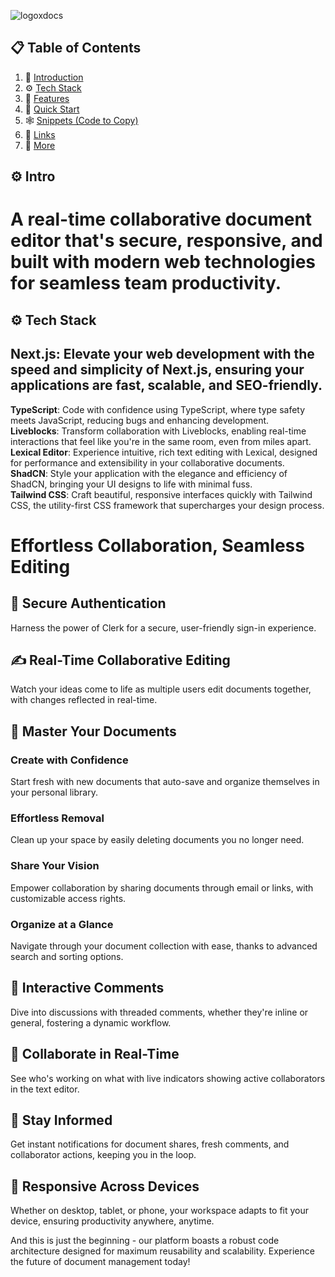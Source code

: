 ![logoxdocs](https://github.com/user-attachments/assets/03618e27-1d0b-4aeb-97fa-31aadb7ade9c)


## 📋 <a name="table">Table of Contents</a>

1. 🤖 [Introduction](#introduction)
2. ⚙️ [Tech Stack](#tech-stack)
3. 🔋 [Features](#features)
4. 🤸 [Quick Start](#quick-start)
5. 🕸️ [Snippets (Code to Copy)](#snippets)
6. 🔗 [Links](#links)
7. 🚀 [More](#more)
## <div id="introduction">
  <h2>⚙️ <a name="tech-stack">Intro</a></h2>
 
 <h1>A real-time collaborative document editor that's secure, responsive, and built with modern web technologies for seamless team productivity.</h1>
</div>

<div id="tech-stack">
  <h2>⚙️ <a name="tech-stack">Tech Stack</a></h2>

  <div>
    <h2><strong>Next.js</strong>: Elevate your web development with the speed and simplicity of Next.js, ensuring your applications are fast, scalable, and SEO-friendly.</h2>
  </div>

  <div>
    <strong>TypeScript</strong>: Code with confidence using TypeScript, where type safety meets JavaScript, reducing bugs and enhancing development.
  </div>

  <div>
    <strong>Liveblocks</strong>: Transform collaboration with Liveblocks, enabling real-time interactions that feel like you're in the same room, even from miles apart.
  </div>

  <div>
    <strong>Lexical Editor</strong>: Experience intuitive, rich text editing with Lexical, designed for performance and extensibility in your collaborative documents.
  </div>

  <div>
    <strong>ShadCN</strong>: Style your application with the elegance and efficiency of ShadCN, bringing your UI designs to life with minimal fuss.
  </div>

  <div>
    <strong>Tailwind CSS</strong>: Craft beautiful, responsive interfaces quickly with Tailwind CSS, the utility-first CSS framework that supercharges your design process.
  </div>
</div>

<h1>Effortless Collaboration, Seamless Editing</h1>

<div>
    <h2>🔐 Secure Authentication</h2>
    <p>Harness the power of Clerk for a secure, user-friendly sign-in experience.</p>
</div>

<div>
    <h2>✍️ Real-Time Collaborative Editing</h2>
    <p>Watch your ideas come to life as multiple users edit documents together, with changes reflected in real-time.</p>
</div>

<div>
    <h2>📂 Master Your Documents</h2>
    <div>
        <div>
            <h3>Create with Confidence</h3>
            <p>Start fresh with new documents that auto-save and organize themselves in your personal library.</p>
        </div>
        <div>
            <h3>Effortless Removal</h3>
            <p>Clean up your space by easily deleting documents you no longer need.</p>
        </div>
        <div>
            <h3>Share Your Vision</h3>
            <p>Empower collaboration by sharing documents through email or links, with customizable access rights.</p>
        </div>
        <div>
            <h3>Organize at a Glance</h3>
            <p>Navigate through your document collection with ease, thanks to advanced search and sorting options.</p>
        </div>
    </div>
</div>

<div>
    <h2>💬 Interactive Comments</h2>
    <p>Dive into discussions with threaded comments, whether they're inline or general, fostering a dynamic workflow.</p>
</div>

<div>
    <h2>👥 Collaborate in Real-Time</h2>
    <p>See who's working on what with live indicators showing active collaborators in the text editor.</p>
</div>

<div>
    <h2>🔔 Stay Informed</h2>
    <p>Get instant notifications for document shares, fresh comments, and collaborator actions, keeping you in the loop.</p>
</div>

<div>
    <h2>📱 Responsive Across Devices</h2>
    <p>Whether on desktop, tablet, or phone, your workspace adapts to fit your device, ensuring productivity anywhere, anytime.</p>
</div>

<div>
    <p>And this is just the beginning - our platform boasts a robust code architecture designed for maximum reusability and scalability. Experience the future of document management today!</p>
</div>
